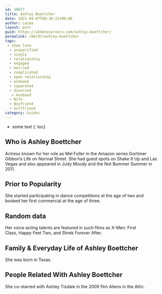 ```yaml
---
id: 10677
title: Ashley Boettcher
date: 2021-04-07T08:38:23+00:00
author: Laima
layout: post
guid: https://ukdataservers.com/ashley-boettcher/
permalink: /04/07/ashley-boettcher
tags:
 - show love
  - unspecified
  - single
  - relationship
  - engaged
  - married
  - complicated
  - open relationship
  - widowed
  - separated
  - divorced
   - Husband
  - Wife
  - Boyfriend
  - Girlfriend
category: Guides
---
```


* some text
{: toc}


## Who is Ashley Boettcher
                  
                  
                  
Actress known for her role as Mel Fuller in the Amazon series Gortimer Gibbon&#8217;s Life on Normal Street. She had guest spots on Shake It Up and Las Vegas and also appeared in Judy Moody and the Not Bummer Summer in 2011.
                  
              
            
              
            
                
                
                
## Prior to Popularity
                  
                  
                  
She started participating in dance competitions at the age of two and booked her first commercial at the age of three.
                  
              
            
              
            
                
                
                
## Random data
                  
                  
                  
Her voice acting talents are featured in such films as X-Men: First Class, Happy Feet Two, and Shrek Forever After.
                  
              
            
              
            
                
                
                
## Family & Everyday Life of Ashley Boettcher
                  
                  
                  
She was born in Texas.
                  
              
            
              
            
                
                
                
## People Related With Ashley Boettcher
                  
                  
                  
She co-starred with Ashley Tisdale in the 2009 film Aliens in the Attic.
                  
              
            
              
            
                
              
            
              
              
            
            
              
            
          
          
          